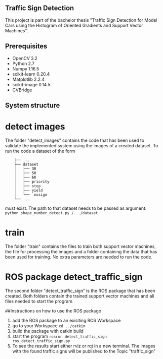 ## Traffic Sign Detection

This project is part of the bachelor thesis "Traffic Sign Detection for Model Cars using the Histogram of Oriented Gradients and Support Vector Machines".

## Prerequisites

- OpenCV 3.2
- Python 2.7
- Numpy 1.16.5
- scikit-learn 0.20.4
- Matplotlib 2.2.4
- scikit-image 0.14.5
- CVBridge


## System structure

# detect images
The folder "detect_images" contains the code that has been used to validate the implemented system using the images of a created dataset.
To run the code a dataset of the form
```	.
	├── ...
	├── dataset
	│   ├── 30
	│   ├── 50
	│   ├── 60
	│   ├── priority
	│   ├── stop
	│   ├── yield
	│   └──  nosign
	└── ...
```
must exist. The path to that dataset needs to be passed as argument.
   ```python shape_number_detect.py /.../dataset ```

# train
The folder "train" contains the files to train both support vector machines, the file for processing the images and a folder containing the data that has been used for training.
No extra parameters are needed to run the code.

# ROS package detect_traffic_sign
The second folder "detect_traffic_sign" is the ROS package that has been created.
Both folders contain the trained support vector machines and all files needed to start the program.

##Instructions on how to use the ROS package
1. add the ROS package to an exisiting ROS Workspace
2. go to your Workspace
   ```cd ../catkin```
3. build the package with catkin build
4. start the program
   ```rosrun detect_traffic_sign ros_detect_traffic_sign.py```
3. To see the results start either rviz or rqt in a new terminal. The images with the found traffic signs will be published to the Topic "traffic_sign"
